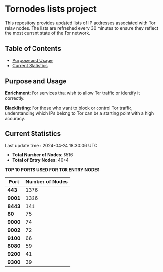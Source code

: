 # Tornodes lists project

This repository provides updated lists of IP addresses associated with Tor relay nodes. The lists are refreshed every 30 minutes to ensure they reflect the most current state of the Tor network.

## Table of Contents

- [Purpose and Usage](#purpose-and-usage)
- [Current Statistics](#current-statistics)


## Purpose and Usage

**Enrichment**: For services that wish to allow Tor traffic or identify it correctly.

**Blacklisting**: For those who want to block or control Tor traffic, understanding which IPs belong to Tor can be a starting point with a high accuracy.

## Current Statistics

Last update time : 2024-04-24 18:30:06 UTC

- **Total Number of Nodes**: 8516
- **Total of Entry Nodes**: 4044

**TOP 10 PORTS USED FOR TOR ENTRY NODES**

| **Port** | **Number of Nodes** |
|------|-----------------|
| **443**   | 1376  |
| **9001**   | 1326  |
| **8443**   | 141  |
| **80**   | 75  |
| **9000**   | 74  |
| **9002**   | 72  |
| **9100**   | 66  |
| **8080**   | 59  |
| **9200**   | 41  |
| **9300**   | 39  |

